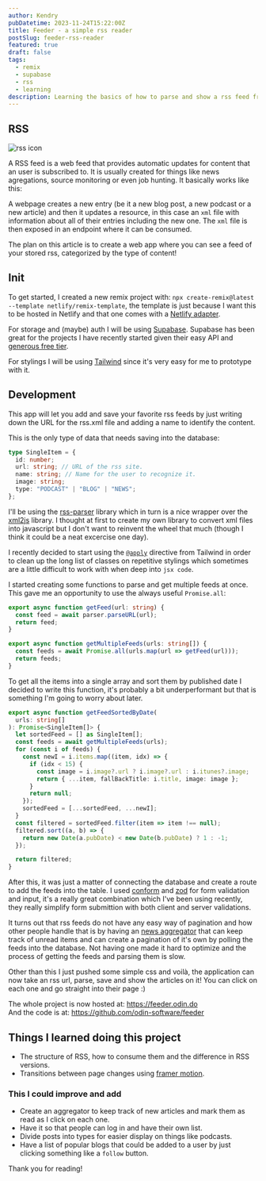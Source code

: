 ```yaml
---
author: Kendry
pubDatetime: 2023-11-24T15:22:00Z
title: Feeder - a simple rss reader
postSlug: feeder-rss-reader
featured: true
draft: false
tags:
  - remix
  - supabase
  - rss
  - learning
description: Learning the basics of how to parse and show a rss feed from multiple sources and types.
---
```


## RSS

![rss icon](@assets/images/projects/rss-icon-2.png)

A RSS feed is a web feed that provides automatic updates for content that an user is subscribed to. It is usually created for things like news agregations, source monitoring or even job hunting.
It basically works like this:

A webpage creates a new entry (be it a new blog post, a new podcast or a new article) and then it updates a resource,
in this case an `xml` file with information about all of their entries including the new one. The `xml` file is then exposed in an endpoint where it can be consumed.

The plan on this article is to create a web app where you can see a feed of your stored rss,
categorized by the type of content!

## Init

To get started, I created a new remix project with:
`npx create-remix@latest --template netlify/remix-template`, the template is just because I
want this to be hosted in Netlify and that one comes with a [Netlify adapter](https://docs.netlify.com/integrations/frameworks/remix/).

For storage and (maybe) auth I will be using [Supabase](https://supabase.com/). Supabase has been great for the projects I have recently started given their easy API and [generous free tier](https://supabase.com/pricing).

For stylings I will be using [Tailwind](https://tailwindcss.com/) since it's very easy for me to prototype with it.

## Development

This app will let you add and save your favorite rss feeds by just writing down the URL for the rss.xml file and adding a name to identify the content.

This is the only type of data that needs saving into the database:

```ts
type SingleItem = {
  id: number;
  url: string; // URL of the rss site.
  name: string; // Name for the user to recognize it.
  image: string;
  type: "PODCAST" | "BLOG" | "NEWS";
};
```

I'll be using the [rss-parser](https://github.com/rbren/rss-parser) library which in turn is a nice wrapper over the [xml2js](https://www.npmjs.com/package/xml2js) library. I thought at first to create my own library to convert xml files into javascript but I don't want to reinvent the wheel that much (though I think it could be a neat excercise one day).

I recently decided to start using the [`@apply`](https://tailwindcss.com/docs/functions-and-directives#apply) directive from Tailwind in order to clean up the long list of classes on repetitive stylings which sometimes are a little difficult to work with when deep into `jsx code`.

I started creating some functions to parse and get multiple feeds at once. This gave me an opportunity to use the always useful `Promise.all`:

```ts
export async function getFeed(url: string) {
  const feed = await parser.parseURL(url);
  return feed;
}

export async function getMultipleFeeds(urls: string[]) {
  const feeds = await Promise.all(urls.map(url => getFeed(url)));
  return feeds;
}
```

To get all the items into a single array and sort them by published date I decided to write this function, it's probably a bit underperformant but that is something I'm going to worry about later.

```ts
export async function getFeedSortedByDate(
  urls: string[]
): Promise<SingleItem[]> {
  let sortedFeed = [] as SingleItem[];
  const feeds = await getMultipleFeeds(urls);
  for (const i of feeds) {
    const newI = i.items.map((item, idx) => {
      if (idx < 15) {
        const image = i.image?.url ? i.image?.url : i.itunes?.image;
        return { ...item, fallBackTitle: i.title, image: image };
      }
      return null;
    });
    sortedFeed = [...sortedFeed, ...newI];
  }
  const filtered = sortedFeed.filter(item => item !== null);
  filtered.sort((a, b) => {
    return new Date(a.pubDate) < new Date(b.pubDate) ? 1 : -1;
  });

  return filtered;
}
```

After this, it was just a matter of connecting the database and create a route to add the feeds into the table. I used [conform](https://conform.guide/) and [zod](https://zod.dev/) for form validation and input, it's a really great combination which I've been using recently, they really simplify form submittion with both client and server validations.

It turns out that rss feeds do not have any easy way of pagination and how other people handle that is by having an [news aggregator](https://en.wikipedia.org/wiki/News_aggregator) that can keep track of unread items and can create a pagination of it's own by polling the feeds into the database. Not having one made it hard to optimize and the process of getting the feeds and parsing them is slow.

Other than this I just pushed some simple css and voilà, the application can now take an rss url, parse, save and show the articles on it! You can click on each one and go straight into their page :)

The whole project is now hosted at: https://feeder.odin.do  
And the code is at: https://github.com/odin-software/feeder

## Things I learned doing this project

- The structure of RSS, how to consume them and the difference in RSS versions.
- Transitions between page changes using [framer motion](https://www.framer.com/motion/).

### This I could improve and add

- Create an aggregator to keep track of new articles and mark them as read as I click on each one.
- Have it so that people can log in and have their own list.
- Divide posts into types for easier display on things like podcasts.
- Have a list of popular blogs that could be added to a user by just clicking something like a `follow` button.

Thank you for reading!
